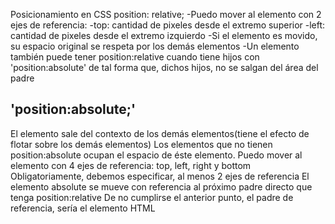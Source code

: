 Posicionamiento en CSS
position: relative;
-Puedo mover al elemento con 2 ejes de referencia:
    -top: cantidad de pixeles desde el extremo superior
    -left: cantidad de pixeles desde el extremo izquierdo
-Si el elemento es movido, su espacio original se respeta por los demás elementos
-Un elemento también puede tener position:relative cuando tiene hijos con 'position:absolute' de tal forma que, dichos hijos, no se salgan del área del padre
## 'position:absolute;'
El elemento sale del contexto de los demás elementos(tiene el efecto de flotar sobre los demás elementos)
Los elementos que no tienen position:absolute ocupan el espacio de éste elemento.
Puedo mover al elemento con 4 ejes de referencia:
top, left, right y bottom
Obligatoriamente, debemos especificar, al menos 2 ejes de referencia
El elemento absolute se mueve con referencia al próximo padre directo que tenga position:relative
De no cumplirse el anterior punto, el padre de referencia, sería el elemento HTML
